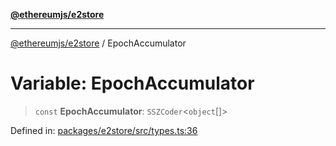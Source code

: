 [**@ethereumjs/e2store**](../README.md)

***

[@ethereumjs/e2store](../README.md) / EpochAccumulator

# Variable: EpochAccumulator

> `const` **EpochAccumulator**: `SSZCoder`\<`object`[]\>

Defined in: [packages/e2store/src/types.ts:36](https://github.com/ethereumjs/ethereumjs-monorepo/blob/master/packages/e2store/src/types.ts#L36)
